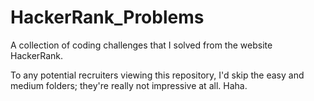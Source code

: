 # HackerRank_Problems
A collection of coding challenges that I solved from the website HackerRank.

To any potential recruiters viewing this repository, I'd skip the easy and medium folders; they're really not impressive at all.  Haha.
